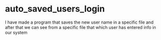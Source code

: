 # auto_saved_users_login
I have made a program that saves the new user name in a specific file and after that we can see from a specific file that which user has entered info in our system 
